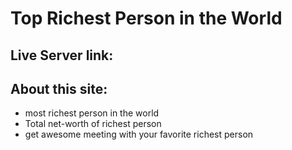 # Top Richest Person in the World
## Live Server link:

## About this site:
* most richest person in the world
* Total net-worth of richest person
* get awesome meeting with your favorite richest person